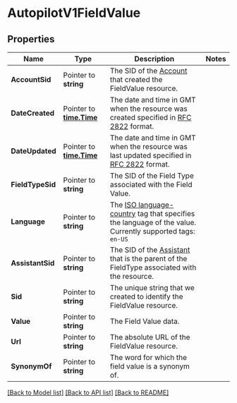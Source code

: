 # AutopilotV1FieldValue

## Properties

Name | Type | Description | Notes
------------ | ------------- | ------------- | -------------
**AccountSid** | Pointer to **string** | The SID of the [Account](https://www.twilio.com/docs/iam/api/account) that created the FieldValue resource. |
**DateCreated** | Pointer to [**time.Time**](time.Time.md) | The date and time in GMT when the resource was created specified in [RFC 2822](https://www.ietf.org/rfc/rfc2822.txt) format. |
**DateUpdated** | Pointer to [**time.Time**](time.Time.md) | The date and time in GMT when the resource was last updated specified in [RFC 2822](https://www.ietf.org/rfc/rfc2822.txt) format. |
**FieldTypeSid** | Pointer to **string** | The SID of the Field Type associated with the Field Value. |
**Language** | Pointer to **string** | The [ISO language-country](https://docs.oracle.com/cd/E13214_01/wli/docs92/xref/xqisocodes.html) tag that specifies the language of the value. Currently supported tags: `en-US` |
**AssistantSid** | Pointer to **string** | The SID of the [Assistant](https://www.twilio.com/docs/autopilot/api/assistant) that is the parent of the FieldType associated with the resource. |
**Sid** | Pointer to **string** | The unique string that we created to identify the FieldValue resource. |
**Value** | Pointer to **string** | The Field Value data. |
**Url** | Pointer to **string** | The absolute URL of the FieldValue resource. |
**SynonymOf** | Pointer to **string** | The word for which the field value is a synonym of. |

[[Back to Model list]](../README.md#documentation-for-models) [[Back to API list]](../README.md#documentation-for-api-endpoints) [[Back to README]](../README.md)


